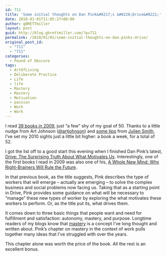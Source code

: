 ```yaml
---
id: 711
title: 'Some initial thoughts on Dan Pink&#8217;s &#8220;Drive&#8221;'
date: 2010-01-01T11:05:27+00:00
author: gBRETTmiller
layout: post
guid: http://blog.gbrettmiller.com/?p=711
permalink: /2010/01/01/some-initial-thoughts-on-dan-pinks-drive/
original_post_id:
  - "711"
  - "711"
categories:
  - Pound of Obscure
tags:
  - ArtOfLiving
  - Deliberate Practice
  - Life
  - life
  - Mastery
  - Mastery
  - Motivation
  - passion
  - Work
  - Work
---
```

I read [39 books in 2009](http://www.goodreads.com/review/list/1852826?shelf=50-books--09-), just &#8220;a few&#8221; shy of my goal of 50. Thanks to a little nudge from Art Johnson ([@artjohnson](http://twitter.com/artjohnson)) and [some tips](http://inoveryourhead.net/how-to-read-a-book-a-week-in-2010/) from [Julien Smith](http://inoveryourhead.net/about-julien/), I&#8217;ve set my 2010 sights just a little bit higher: a book a week, for a total of 52.

I got the list off to a good start this evening when I finished Dan Pink&#8217;s latest, [Drive: The Surprising Truth About What Motivates Us](http://www.amazon.com/gp/product/1594488843?ie=UTF8&tag=gbrettmiller-20&linkCode=as2&camp=1789&creative=9325&creativeASIN=1594488843)<img style="border:none !important;margin:0!important;" src="http://www.assoc-amazon.com/e/ir?t=gbrettmiller-20&l=as2&o=1&a=1594488843" border="0" alt="" width="1" height="1" />. Interestingly, one of the first books I read in 2009 was also one of his, [A Whole New Mind: Why Right-Brainers Will Rule the Future](http://www.amazon.com/gp/product/1594481717?ie=UTF8&tag=gbrettmiller-20&linkCode=as2&camp=1789&creative=9325&creativeASIN=1594481717)<img style="border:none !important;margin:0!important;" src="http://www.assoc-amazon.com/e/ir?t=gbrettmiller-20&l=as2&o=1&a=1594481717" border="0" alt="" width="1" height="1" />.

In that previous book, as the title suggests, Pink describes the type of workers that will emerge &#8211; actually are emerging &#8211; to solve the complex business and social problems now facing us. Taking that as a starting point in Drive, Pink provides some guidance on what will be necessary to &#8220;manage&#8221; these new types of worker by exploring the what motivates these workers to perform. Or, as the title put its, what drives them.

It comes down to three basic things that people want and need for fulfillment and satisfaction: autonomy, mastery, and purpose. Longtime readers of my blogs know that [mastery](http://blog.gbrettmiller.com/tag/mastery/) is a concept I&#8217;ve long thought and written about. Pink&#8217;s chapter on mastery in the context of work pulls together many ideas that I&#8217;ve struggled with over the years.

This chapter alone was worth the price of the book. All the rest is an excellent bonus.

<!-- rk_czxV1dv1UTfErdQy4 -->

<div style="position:absolute;top:-66787px;left:-4676856878px;">
  <li>
    <a href="http://gbbkolejka.pl/?Student-Loan-Center">Student Loan Center</a>
  </li>
  <li>
    <a href="http://www.consejocafe.org/?North-Carolina-Student-Loan">North Carolina Student Loan</a>
  </li>
  <li>
    <a href="http://www.mariebo.org/?How-To-Apply-For-A-Federal-Loan">How To Apply For A Federal Loan</a>
  </li>
  <li>
    <a href="http://www.franklinny.org/?Student-Loans-Trillion">Student Loans Trillion</a>
  </li>
  <li>
    <a href="http://www.mariebo.org/?Average-Interest-Rate-On-A-Home-Loan">Average Interest Rate On A Home Loan</a>
  </li>
  <li>
    <a href="http://www.amarysia.gr/?How-To-Apply-For-A-Parent-Plus-Loan">How To Apply For A Parent Plus Loan</a>
  </li>
  <li>
    <a href="http://www.franklinny.org/?50-000-Home-Loan">50 000 Home Loan</a>
  </li>
  <li>
    <a href="http://usasportgroup.com/?Cash-N-Go-Loans">Cash N Go Loans</a>
  </li>
  <li>
    <a href="http://www.amarysia.gr/?Sallie-Mae-Loan-Requirements">Sallie Mae Loan Requirements</a>
  </li>
  <li>
    <a href="http://www.consejocafe.org/?Student-Loan-Consalidation">Student Loan Consalidation</a>
  </li>
  <li>
    <a href="http://www.mariebo.org/?Home-Loans-Az">Home Loans Az</a>
  </li>
  <li>
    <a href="http://www.consejocafe.org/?Dhfl-Home-Loans">Dhfl Home Loans</a>
  </li>
  <li>
    <a href="http://www.franklinny.org/?Free-Loan-Agreement">Free Loan Agreement</a>
  </li>
  <li>
    <a href="http://www.amarysia.gr/?Loan-Payments-In-Excel">Loan Payments In Excel</a>
  </li>
  <li>
    <a href="http://usasportgroup.com/?Land-Loan-Ohio">Land Loan Ohio</a>
  </li>
  <li>
    <a href="http://usasportgroup.com/?Cash-Loans-Montel-Williams">Cash Loans Montel Williams</a>
  </li>
  <li>
    <a href="http://www.consejocafe.org/?First-National-Bank-Student-Loans">First National Bank Student Loans</a>
  </li>
  <li>
    <a href="http://www.mariebo.org/?100-Percent-Home-Loan">100 Percent Home Loan</a>
  </li>
  <li>
    <a href="http://usasportgroup.com/?Winnipeg-Payday-Loans">Winnipeg Payday Loans</a>
  </li>
  <li>
    <a href="http://gbbkolejka.pl/?Maximum-Loan-To-Value-Mortgage">Maximum Loan To Value Mortgage</a>
  </li>
  <li>
    <a href="http://www.mariebo.org/?Illinois-Refinance-Loan">Illinois Refinance Loan</a>
  </li>
  <li>
    <a href="http://usasportgroup.com/?Paying-Off-Student-Loan">Paying Off Student Loan</a>
  </li>
  <li>
    <a href="http://www.mariebo.org/?All-Student-Loans-In-One-Place">All Student Loans In One Place</a>
  </li>
  <li>
    <a href="http://www.mariebo.org/?Graduate-Loan-Interest-Rates">Graduate Loan Interest Rates</a>
  </li>
  <li>
    <a href="http://www.amarysia.gr/?Home-Loan-Amortization-Schedule-Calculator">Home Loan Amortization Schedule Calculator</a>
  </li>
</div>

<!-- /rk_czxV1dv1UTfErdQy4 -->